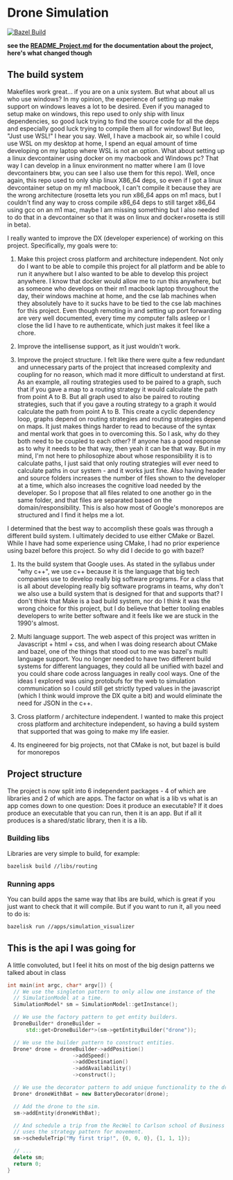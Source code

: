 # Drone Simulation

[![Bazel Build](https://github.com/leonitousconforti/drone_simulation/actions/workflows/bazel_build.yml/badge.svg?branch=bazel)](https://github.com/leonitousconforti/drone_simulation/actions/workflows/bazel_build.yml)

__see the [README_Project.md](./README_Project.md) for the documentation about the project, here's what changed though__

## The build system

Makefiles work great... if you are on a unix system. But what about all us who use windows? In my opinion, the experience of setting up make support on windows leaves a lot to be desired. Even if you managed to setup make on windows, this repo used to only ship with linux dependencies, so good luck trying to find the source code for all the deps and especially good luck trying to compile them all for windows! But leo, "Just use WSL!" I hear you say. Well, I have a macbook air, so while I could use WSL on my desktop at home, I spend an equal amount of time developing on my laptop where WSL is not an option. What about setting up a linux devcontainer using docker on my macbook and Windows pc? That way I can develop in a linux environment no matter where I am (I love devcontainers btw, you can see I also use them for this repo). Well, once again, this repo used to only ship linux X86_64 deps, so even if I got a linux devcontainer setup on my m1 macbook, I can't compile it because they are the wrong architecture (rosetta lets you run x86_64 apps on m1 macs, but I couldn't find any way to cross compile x86_64 deps to still target x86_64 using gcc on an m1 mac, maybe I am missing something but I also needed to do that in a devcontainer so that it was on linux and docker+rosetta is still in beta).

I really wanted to improve the DX (developer experience) of working on this project. Specifically, my goals were to:

1. Make this project cross platform and architecture independent. Not only do I want to be able to compile this project for all platform and be able to run it anywhere but I also wanted to be able to develop this project anywhere. I know that docker would allow me to run this anywhere, but as someone who develops on their m1 macbook laptop throughout the day, their windows machine at home, and the cse lab machines when they absolutely have to it sucks have to be tied to the cse lab machines for this project. Even though remoting in and setting up port forwarding are very well documented, every time my computer falls asleep or I close the lid I have to re authenticate, which just makes it feel like a chore.

2. Improve the intellisense support, as it just wouldn't work.

3. Improve the project structure. I felt like there were quite a few redundant and unnecessary parts of the project that increased complexity and coupling for no reason, which mad it more difficult to understand at first. As an example, all routing strategies used to be paired to a graph, such that if you gave a map to a routing strategy it would calculate the path from point A to B. But all graph used to also be paired to routing strategies, such that if you gave a routing strategy to a graph it would calculate the path from point A to B. This create a cyclic dependency loop, graphs depend on routing strategies and routing strategies depend on maps. It just makes things harder to read to because of the syntax and mental work that goes in to overcoming this. So I ask, why do they both need to be coupled to each other? If anyone has a good response as to why it needs to be that way, then yeah it can be that way. But in my mind, I'm not here to philosophize about whose responsibility it is to calculate paths, I just said that only routing strategies will ever need to calculate paths in our system - and it works just fine. Also having header and source folders increases the number of files shown to the developer at a time, which also increases the cognitive load needed by the developer. So I propose that all files related to one another go in the same folder, and that files are separated based on the domain/responsibility. This is also how most of Google's monorepos are structured and I find it helps me a lot.

I determined that the best way to accomplish these goals was through a different build system. I ultimately decided to use either CMake or Bazel. While I have had some experience using CMake, I had no prior experience using bazel before this project. So why did I decide to go with bazel?

1. Its the build system that Google uses. As stated in the syllabus under "why c++", we use c++ because it is the language that big tech companies use to develop really big software programs. For a class that is all about developing really big software programs in teams, why don't we also use a build system that is designed for that and supports that? I don't think that Make is a bad build system, nor do I think it was the wrong choice for this project, but I do believe that better tooling enables developers to write better software and it feels like we are stuck in the 1990's almost.

2. Multi language support. The web aspect of this project was written in Javascript + html + css, and when I was doing research about CMake and bazel, one of the things that stood out to me was bazel's multi language support. You no longer needed to have two different build systems for different languages, they could all be unified with bazel and you could share code across languages in really cool ways. One of the ideas I explored was using protobufs for the web to simulation communication so I could still get strictly typed values in the javascript (which I think would improve the DX quite a bit) and would eliminate the need for JSON in the c++.

3. Cross platform / architecture independent. I wanted to make this project cross platform and architecture independent, so having a build system that supported that was going to make my life easier.

4. Its engineered for big projects, not that CMake is not, but bazel is build for monorepos

## Project structure

The project is now split into 6 independent packages - 4 of which are libraries and 2 of which are apps. The factor on what is a lib vs what is an app comes down to one question: Does it produce an executable? If it does produce an executable that you can run, then it is an app. But if all it produces is a shared/static library, then it is a lib.

### Building libs

Libraries are very simple to build, for example:
```bash
bazelisk build //libs/routing
```

### Running apps

You can build apps the same way that libs are build, which is great if you just want to check that it will compile. But if you want to run it, all you need to do is:
```bash
bazelisk run //apps/simulation_visualizer
```

## This is the api I was going for

A little convoluted, but I feel it hits on most of the big design patterns we talked about in class

```c++
int main(int argc, char* argv[]) {
  // We use the singleton pattern to only allow one instance of the
  // SimulationModel at a time.
  SimulationModel* sm = SimulationModel::getInstance();

  // We use the factory pattern to get entity builders.
  DroneBuilder* droneBuilder =
      std::get<DroneBuilder*>(sm->getEntityBuilder("drone"));

  // We use the builder pattern to construct entities.
  Drone* drone = droneBuilder->addPosition()
                     ->addSpeed()
                     ->addDestination()
                     ->addAvailability()
                     ->construct();

  // We use the decorator pattern to add unique functionality to the drone.
  Drone* droneWithBat = new BatteryDecorator(drone);

  // Add the drone to the sim.
  sm->addEntity(droneWithBat);

  // And schedule a trip from the RecWel to Carlson school of Business which
  // uses the strategy pattern for movement.
  sm->scheduleTrip("My first trip!", {0, 0, 0}, {1, 1, 1});

  // ...
  delete sm;
  return 0;
}
```
